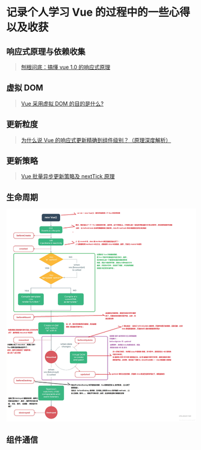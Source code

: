 # 记录个人学习 Vue 的过程中的一些心得以及收获

## 响应式原理与依赖收集

<!-- 初次渲染：Watcher -> render 视图 ——> getter -> Dep -->
<!-- 更新：setter -> Dep -> Watcher -> patch -> 视图 -->
<!-- 实现了 data 那么对 data 的派生就很正常 computed，在 data 变化时，watcher render 会执行，其他注册的 watcher 也会执行，在 data 变化时，需要做一些事情时使用  -->
> [刨根问底：搞懂 vue 1.0 的响应式原理](https://github.com/chuenwei0129/build-my-own-x/blob/main/build-my-own-vue/README.md)

## 虚拟 DOM

> [Vue 采用虚拟 DOM 的目的是什么?](https://www.zhihu.com/question/271485214/answer/386097473)

## 更新粒度

<!-- Vue 的组件更新确实是精确到组件本身的。并没有像 React 中的那样去递归的更新子组件树。 -->
<!-- 在组件初始化 `props` 的时候，就实现了对于 `props` 上字段变更的劫持。也就是变成了响应式数据，所以只要 `ChildComponent` 在模板里也读取了这个属性，自然也能精确的收集到依赖。 -->
<!-- vm.$forceUpdate：迫使 Vue 实例重新渲染。注意它仅仅影响实例本身和插入插槽内容的子组件，而不是所有子组件。 -->
> [为什么说 Vue 的响应式更新精确到组件级别？（原理深度解析）](https://juejin.cn/post/6844904113432444942)

## 更新策略

<!-- watcher render1，render2，... render 1000 合并为一次 render->
<!-- 将 number 增加 1000 次时，视图上的 number 从 0 直接变成 1000。 -->
<!-- 常见操作，内存代替 io（指视图更新） -->
> [Vue 批量异步更新策略及 nextTick 原理](https://1996f.cn/content/Vue/#_15-vue%E6%89%B9%E9%87%8F%E5%BC%82%E6%AD%A5%E6%9B%B4%E6%96%B0%E7%AD%96%E7%95%A5%E5%8F%8A-nexttick-%E5%8E%9F%E7%90%86)

## 生命周期

![16ca74f183827f46~tplv-t2oaga2asx-zoom-in-crop-mark_3024_0_0_0](https://raw.githubusercontent.com/chuenwei0129/my-picgo-repo/master/me/16ca74f183827f46%7Etplv-t2oaga2asx-zoom-in-crop-mark_3024_0_0_0.webp)

## 组件通信

<!-- todo -->

<!-- 使用 `scoped` 后，父组件的样式将不会渗透到子组件中。不过一个子组件的根节点会同时受其父组件的 `scoped CSS` 和子组件的 `scoped CSS` 的影响。这样设计是为了让父组件可以从布局的角度出发，调整其子组件根元素的样式。

所以在使用 `scoped` 属性后，父组件只能修改子组件根节点样式，那么怎样才能修改更深层级的子元素呢？ -->
